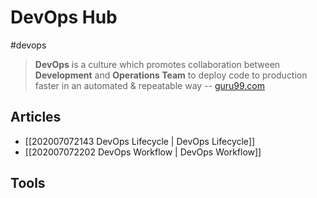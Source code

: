 # DevOps Hub
#devops
> **DevOps** is a culture which promotes collaboration between **Development** and **Operations Team** to deploy code to production faster in an automated & repeatable way -- [guru99.com](https://www.guru99.com/devops-tutorial.html)

## Articles
- [[202007072143 DevOps Lifecycle | DevOps Lifecycle]]
- [[202007072202 DevOps Workflow | DevOps Workflow]]

## Tools